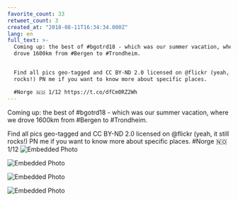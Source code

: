 ```yaml
---
favorite_count: 33
retweet_count: 3
created_at: "2018-08-11T16:34:34.000Z"
lang: en
full_text: >-
  Coming up: the best of #bgotrd18 - which was our summer vacation, where we
  drove 1600km from #Bergen to #Trondheim.


  Find all pics geo-tagged and CC BY-ND 2.0 licensed on @flickr (yeah, it still
  rocks!) PN me if you want to know more about specific places.

  #Norge 🇳🇴 1/12 https://t.co/dfCm0RZ2Wh
---
```


Coming up: the best of #bgotrd18 - which was our summer vacation, where we drove
1600km from #Bergen to #Trondheim.

Find all pics geo-tagged and CC BY-ND 2.0 licensed on @flickr (yeah, it still
rocks!) PN me if you want to know more about specific places. #Norge 🇳🇴 1/12
![Embedded Photo](https://twitter-media-coderbyheart.s3.eu-north-1.amazonaws.com/1028318769209323520-DkVLtE4W4AAtwkK.jpg)

![Embedded Photo](https://twitter-media-coderbyheart.s3.eu-north-1.amazonaws.com/1028318769209323520-DkVLtt4WsAEnalU.jpg)

![Embedded Photo](https://twitter-media-coderbyheart.s3.eu-north-1.amazonaws.com/1028318769209323520-DkVLtt3W0AAWm_3.jpg)

![Embedded Photo](https://twitter-media-coderbyheart.s3.eu-north-1.amazonaws.com/1028318769209323520-DkVLzFHXoAAEilF.jpg)
